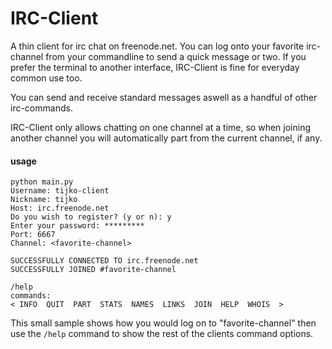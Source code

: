 IRC-Client
==========

A thin client for irc chat on freenode.net.  You can log onto your favorite irc-channel from your commandline 
to send a quick message or two.  If you prefer the terminal to another interface, IRC-Client is fine for 
everyday common use too.

You can send and receive standard messages aswell as a handful of other irc-commands.

IRC-Client only allows chatting on one channel at a time, so when joining another channel you will automatically 
part from the current channel, if any.

#### usage


    python main.py
    Username: tijko-client
    Nickname: tijko 
    Host: irc.freenode.net
    Do you wish to register? (y or n): y
    Enter your password: *********
    Port: 6667
    Channel: <favorite-channel>

    SUCCESSFULLY CONNECTED TO irc.freenode.net
    SUCCESSFULLY JOINED #favorite-channel

    /help
    commands:
    < INFO  QUIT  PART  STATS  NAMES  LINKS  JOIN  HELP  WHOIS  >


This small sample shows how you would log on to "favorite-channel" then use the `/help` command to show the rest of 
the clients command options. 
